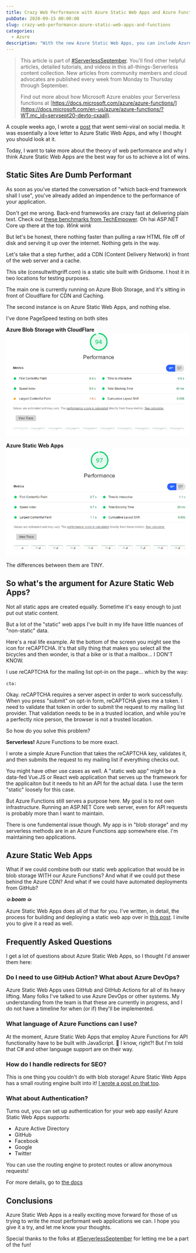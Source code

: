 ```yaml
---
title: Crazy Web Performance with Azure Static Web Apps and Azure Functions
pubDate: 2020-09-15 00:00:00
slug: crazy-web-performance-azure-static-web-apps-and-functions
categories:
  - Azure
description: "With the new Azure Static Web Apps, you can include Azure Functions as a part of your deployment which gives you the best of both worlds when you deploy static sites.  Crazy performance, but access to Azure Functions when you absolutely need to \"write a little bit of code\"."
---
```


>This article is part of [#ServerlessSeptember](https://aka.ms/ServerlessSeptember2020). You'll find other helpful articles, detailed tutorials, and videos in this all-things-Serverless content collection. New articles from community members and cloud advocates are published every week from Monday to Thursday through September.  
>  
>Find out more about how Microsoft Azure enables your Serverless functions at [https://docs.microsoft.com/azure/azure-functions/](https://docs.microsoft.com/en-us/azure/azure-functions/?WT.mc_id=servsept20-devto-cxaall).  

A couple weeks ago, I wrote a [post](/i-love-azure-static-web-apps/) that went semi-viral on social media.  It was essentially a love letter to Azure Static Web Apps, and why I thought you should look at it.

Today, I want to take more about the theory of web performance and why I think Azure Static Web Apps are the best way for us to achieve a lot of wins.

## Static Sites Are Dumb Performant

As soon as you've started the conversation of "which back-end framework shall I use", you've already added an impendence to the performance of your application.

Don't get me wrong.  Back-end frameworks are crazy fast at delivering plain text.  Check out [these benchmarks from TechEmpower](https://www.techempower.com/benchmarks/#section=data-r19&hw=ph&test=plaintext).  Oh hai ASP.NET Core up there at the top. *Wink wink*

But let's be honest, there nothing faster than pulling a raw HTML file off of disk and serving it up over the internet.  Nothing gets in the way.

Let's take that a step further, add a CDN (Content Delivery Network) in front of the web server and a cache.  

This site (consultwithgriff.com) is a static site built with Gridsome.  I host it in two locations for testing purposes.  

The main one is currently running on Azure Blob Storage, and it's sitting in front of Cloudflare for CDN and Caching. 

The second instance is on Azure Static Web Apps, and nothing else.

I've done PageSpeed testing on both sites

**Azure Blob Storage with CloudFlare**  
![Azure Blob Storage with CloudFlare](./images/crazy-fast-002.png)

**Azure Static Web Apps**  
![Azure Blob Storage with CloudFlare](./images/crazy-fast-001.png)

The differences between them are TINY.

## So what's the argument for Azure Static Web Apps?

Not all static apps are created equally.  Sometime it's easy enough to just put out static content.  

But a lot of the "static" web apps I've built in my life have little nuances of "non-static" data.  

Here's a real life example.  At the bottom of the screen you might see the icon for reCAPTCHA.  It's that silly thing that makes you select all the bicycles and then wonder, is that a bike or is that a mailbox... I DON'T KNOW.

I use reCAPTCHA for the mailing list opt-in on the page...  which by the way:

`cta:`

Okay.  reCAPTCHA requires a server aspect in order to work successfully.  When you press "submit" on opt-in form, reCAPTCHA gives me a token.  I need to validate that token in order to submit the request to my mailing list provider.  That validation needs to be in a trusted location, and while you're a perfectly nice person, the browser is not a trusted location.

So how do you solve this problem?

**Serverless!**  Azure Functions to be more exact.

I wrote a simple Azure Function that takes the reCAPTCHA key, validates it, and then submits the request to my mailing list if everything checks out.

You might have other use cases as well.  A "static web app" might be a data-fed Vue.JS or React web application that serves up the framework for the applicaiton but it needs to hit an API for the actual data.  I use the term "static" loosely for this case.

But Azure Functions still serves a purpose here.  My goal is to not own infrastructure.  Running an ASP.NET Core web server, even for API requests is probably more than I want to maintain.

There is one fundemental issue though.  My app is in "blob storage" and my serverless methods are in an Azure Functions app somewhere else.  I'm maintaining two applications.

## Azure Static Web Apps 

What if we could combine both our static web application that would be in blob storage WITH our Azure Functions?  And what if we could put these behind the Azure CDN?  And what if we could have automated deployments from GitHub?

***💥 boom 💥***

Azure Static Web Apps does all of that for you.  I've written, in detail, the process for building and deploying a static web app over in [this post](/i-love-azure-static-web-apps/).  I invite you to give it a read as well.

## Frequently Asked Questions

I get a lot of questions about Azure Static Web Apps, so I thought I'd answer them here:

### Do I need to use GitHub Action?  What about Azure DevOps?

Azure Static Web Apps uses GitHub and GitHub Actions for all of its heavy lifting.  Many folks I've talked to use Azure DevOps or other systems.  My understanding from the team is that these are currently in progress, and I do not have a timeline for when (or if) they'll be implemented.

### What language of Azure Functions can I use?

At the moment, Azure Static Web Apps that employ Azure Functions for API functionality have to be built with JavaScript.  🤯  I know, right?! But I'm told that C# and other language support are on their way.

### How do I handle redirects for SEO?

This is one thing you couldn't do with blob storage!  Azure Static Web Apps has a small routing engine built into it!  [I wrote a post on that too](/how-to-redirect-with-azure-static-web-apps/).

### What about Authentication?

Turns out, you can set up authentication for your web app easily!  Azure Static Web Apps supports:  

* Azure Active Directory  
* GitHub  
* Facebook  
* Google  
* Twitter  

You can use the routing engine to protect routes or allow anonymous requests!

For more details, go to [the docs](https://docs.microsoft.com/en-us/azure/static-web-apps/authentication-authorization?WT.mc_id=DOP-MVP-4029061)

## Conclusions

Azure Static Web Apps is a really exciting move forward for those of us trying to write the most performant web applications we can.  I hope you give it a try, and let me know your thoughts.

Special thanks to the folks at [#ServerlessSeptember](https://aka.ms/ServerlessSeptember2020) for letting me be a part of the fun!
